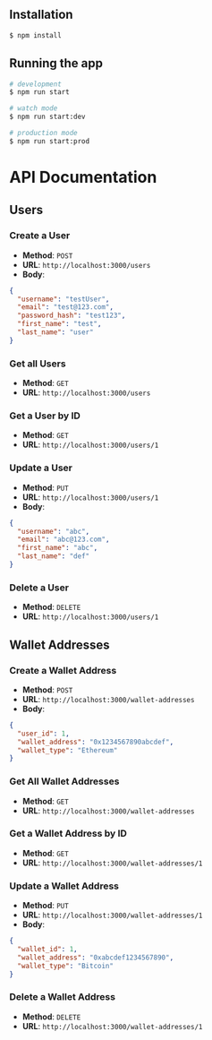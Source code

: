## Installation

```bash
$ npm install
```

## Running the app

```bash
# development
$ npm run start

# watch mode
$ npm run start:dev

# production mode
$ npm run start:prod
```

# API Documentation

## Users

### Create a User

- **Method**: `POST`
- **URL**: `http://localhost:3000/users`
- **Body**:

```json
{
  "username": "testUser",
  "email": "test@123.com",
  "password_hash": "test123",
  "first_name": "test",
  "last_name": "user"
}
```
### Get all Users

- **Method**: `GET`
- **URL**: `http://localhost:3000/users`

### Get a User by ID

- **Method**: `GET`
- **URL**: `http://localhost:3000/users/1`

### Update a User

- **Method**: `PUT`
- **URL**: `http://localhost:3000/users/1`
- **Body**:

```json
{
  "username": "abc",
  "email": "abc@123.com",
  "first_name": "abc",
  "last_name": "def"
}
```

### Delete a User

- **Method**: `DELETE`
- **URL**: `http://localhost:3000/users/1`


## Wallet Addresses

### Create a Wallet Address

- **Method**: `POST`
- **URL**: `http://localhost:3000/wallet-addresses`
- **Body**:

```json
{
  "user_id": 1,
  "wallet_address": "0x1234567890abcdef",
  "wallet_type": "Ethereum"
}
```
### Get All Wallet Addresses

- **Method**: `GET`
- **URL**: `http://localhost:3000/wallet-addresses`

### Get a Wallet Address by ID

- **Method**: `GET`
- **URL**: `http://localhost:3000/wallet-addresses/1`

### Update a Wallet Address

- **Method**: `PUT`
- **URL**: `http://localhost:3000/wallet-addresses/1`
- **Body**:

```json
{
  "wallet_id": 1,
  "wallet_address": "0xabcdef1234567890",
  "wallet_type": "Bitcoin"
}
```

### Delete a Wallet Address

- **Method**: `DELETE`
- **URL**: `http://localhost:3000/wallet-addresses/1`

